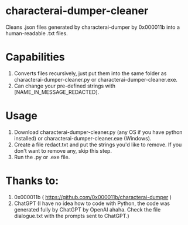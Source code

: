 # characterai-dumper-cleaner
Cleans .json files generated by characterai-dumper by 0x000011b into a human-readable .txt files.

# Capabilities
1. Converts files recursively, just put them into the same folder as characterai-dumper-cleaner.py or characterai-dumper-cleaner.exe.
2. Can change your pre-defined strings with [NAME_IN_MESSAGE_REDACTED].

# Usage
1. Download characterai-dumper-cleaner.py (any OS if you have python installed) or characterai-dumper-cleaner.exe (Windows).
2. Create a file redact.txt and put the strings you'd like to remove. If you don't want to remove any, skip this step.
3. Run the .py or .exe file.

# Thanks to:
1. 0x000011b ( https://github.com/0x000011b/characterai-dumper )
2. ChatGPT (I have no idea how to code with Python, the code was generated fully by ChatGPT by OpenAI ahaha. Check the file dialogue.txt with the prompts sent to ChatGPT.)
